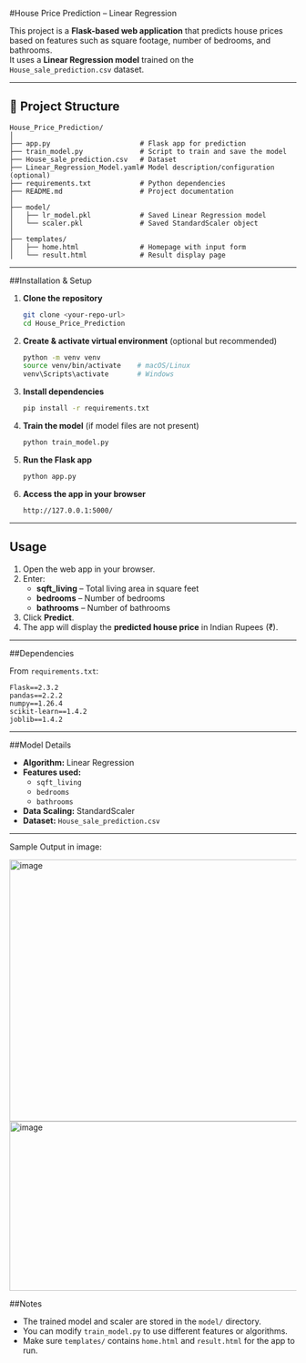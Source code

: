 #House Price Prediction – Linear Regression

This project is a **Flask-based web application** that predicts house prices based on features such as square footage, number of bedrooms, and bathrooms.  
It uses a **Linear Regression model** trained on the `House_sale_prediction.csv` dataset.

---

## 📂 Project Structure

```
House_Price_Prediction/
│
├── app.py                      # Flask app for prediction
├── train_model.py              # Script to train and save the model
├── House_sale_prediction.csv   # Dataset
├── Linear_Regression_Model.yaml# Model description/configuration (optional)
├── requirements.txt            # Python dependencies
├── README.md                   # Project documentation
│
├── model/
│   ├── lr_model.pkl            # Saved Linear Regression model
│   └── scaler.pkl              # Saved StandardScaler object
│
├── templates/
│   ├── home.html               # Homepage with input form
│   └── result.html             # Result display page
```

---

##Installation & Setup

1. **Clone the repository**  
   ```bash
   git clone <your-repo-url>
   cd House_Price_Prediction
   ```

2. **Create & activate virtual environment** (optional but recommended)  
   ```bash
   python -m venv venv
   source venv/bin/activate    # macOS/Linux
   venv\Scripts\activate       # Windows
   ```

3. **Install dependencies**  
   ```bash
   pip install -r requirements.txt
   ```

4. **Train the model** (if model files are not present)  
   ```bash
   python train_model.py
   ```

5. **Run the Flask app**  
   ```bash
   python app.py
   ```

6. **Access the app in your browser**  
   ```
   http://127.0.0.1:5000/
   ```

---

## Usage

1. Open the web app in your browser.
2. Enter:
   - **sqft_living** – Total living area in square feet
   - **bedrooms** – Number of bedrooms
   - **bathrooms** – Number of bathrooms
3. Click **Predict**.
4. The app will display the **predicted house price** in Indian Rupees (₹).

---

##Dependencies

From `requirements.txt`:
```
Flask==2.3.2
pandas==2.2.2
numpy==1.26.4
scikit-learn==1.4.2
joblib==1.4.2
```

---

##Model Details

- **Algorithm:** Linear Regression
- **Features used:**  
  - `sqft_living`  
  - `bedrooms`  
  - `bathrooms`
- **Data Scaling:** StandardScaler
- **Dataset:** `House_sale_prediction.csv`

---
Sample Output in image:

<img width="1191" height="460" alt="image" src="https://github.com/user-attachments/assets/426d6199-a863-4623-8d70-e99ced180548" />
<img width="1194" height="298" alt="image" src="https://github.com/user-attachments/assets/a72f260e-1f77-474a-ad7b-3b9fcee3f450" />

##Notes
- The trained model and scaler are stored in the `model/` directory.
- You can modify `train_model.py` to use different features or algorithms.
- Make sure `templates/` contains `home.html` and `result.html` for the app to run.
